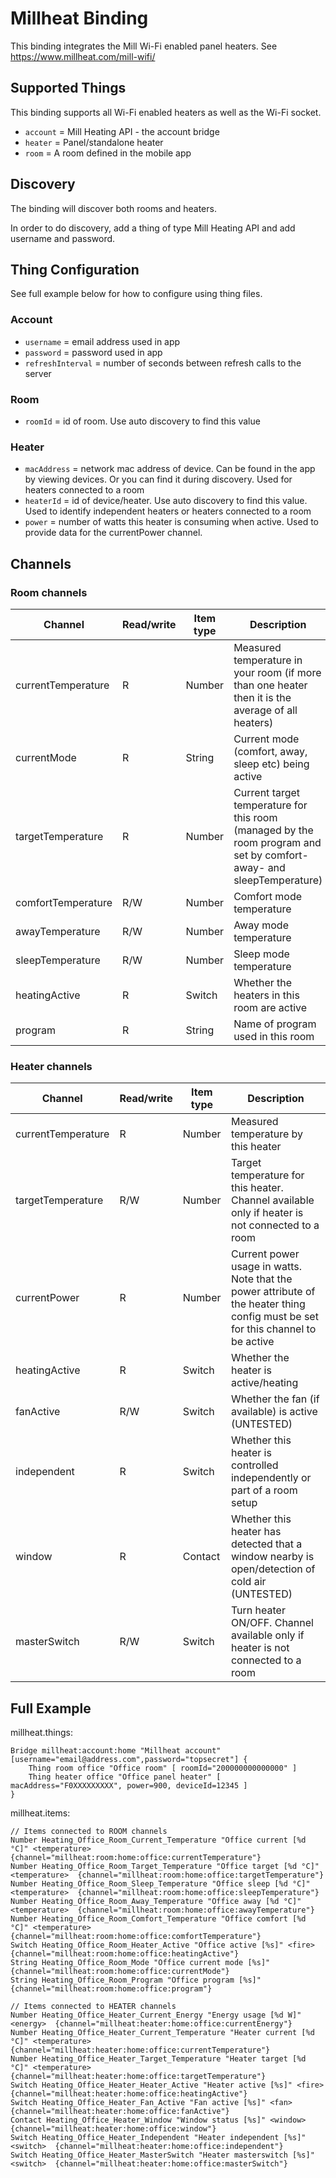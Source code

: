 # Millheat Binding

This binding integrates the Mill Wi-Fi enabled panel heaters. 
See https://www.millheat.com/mill-wifi/

## Supported Things

This binding supports all Wi-Fi enabled heaters as well as the Wi-Fi socket.

* `account` = Mill Heating API - the account bridge
* `heater` = Panel/standalone heater
* `room` = A room defined in the mobile app

## Discovery

The binding will discover both rooms and heaters. 

In order to do discovery, add a thing of type Mill Heating API and add username and password.

## Thing Configuration

See full example below for how to configure using thing files.

### Account

* `username` = email address used in app
* `password` = password used in app
* `refreshInterval` = number of seconds between refresh calls to the server 

### Room

* `roomId` = id of room. Use auto discovery to find this value

### Heater

* `macAddress` = network mac address of device. 
Can be found in the app by viewing devices. 
Or you can find it during discovery. 
Used for heaters connected to a room
* `heaterId` = id of device/heater. 
Use auto discovery to find this value. 
Used to identify independent heaters or heaters connected to a room
* `power` = number of watts this heater is consuming when active. 
Used to provide data for the currentPower channel.

## Channels

### Room channels

| Channel             | Read/write    | Item type | Description |
| ------------------- | ------------- | --------- | ----------- |
| currentTemperature  | R             | Number    | Measured temperature in your room (if more than one heater then it is the average of all heaters) |
| currentMode         | R             | String    | Current mode (comfort, away, sleep etc) being active |
| targetTemperature   | R             | Number    | Current target temperature for this room (managed by the room program and set by comfort- away- and sleepTemperature) |
| comfortTemperature  | R/W           | Number    | Comfort mode temperature |
| awayTemperature     | R/W           | Number    | Away mode temperature |
| sleepTemperature    | R/W           | Number    | Sleep mode temperature |
| heatingActive       | R             | Switch    | Whether the heaters in this room are active |
| program             | R             | String    | Name of program used in this room |


### Heater channels

| Channel             | Read/write    | Item type | Description |
| ------------------- | ------------- | --------- | ----------- |
| currentTemperature  | R             | Number    | Measured temperature by this heater |
| targetTemperature   | R/W           | Number    | Target temperature for this heater. Channel available only if heater is not connected to a room |
| currentPower        | R             | Number    | Current power usage in watts. Note that the power attribute of the heater thing config must be set for this channel to be active  |
| heatingActive       | R             | Switch    | Whether the heater is active/heating  |
| fanActive           | R/W           | Switch    | Whether the fan (if available) is active (UNTESTED) |
| independent         | R             | Switch    | Whether this heater is controlled independently or part of a room setup |
| window              | R             | Contact   | Whether this heater has detected that a window nearby is open/detection of cold air (UNTESTED) |
| masterSwitch        | R/W           | Switch    | Turn heater ON/OFF. Channel available only if heater is not connected to a room |


## Full Example

millheat.things:

```
Bridge millheat:account:home "Millheat account" [username="email@address.com",password="topsecret"] {
    Thing room office "Office room" [ roomId="200000000000000" ]
    Thing heater office "Office panel heater" [ macAddress="F0XXXXXXXXX", power=900, deviceId=12345 ]
} 
```

millheat.items:

```
// Items connected to ROOM channels
Number Heating_Office_Room_Current_Temperature "Office current [%d °C]" <temperature>  {channel="millheat:room:home:office:currentTemperature"}
Number Heating_Office_Room_Target_Temperature "Office target [%d °C]" <temperature>  {channel="millheat:room:home:office:targetTemperature"}
Number Heating_Office_Room_Sleep_Temperature "Office sleep [%d °C]" <temperature>  {channel="millheat:room:home:office:sleepTemperature"}
Number Heating_Office_Room_Away_Temperature "Office away [%d °C]" <temperature>  {channel="millheat:room:home:office:awayTemperature"}
Number Heating_Office_Room_Comfort_Temperature "Office comfort [%d °C]" <temperature>  {channel="millheat:room:home:office:comfortTemperature"}
Switch Heating_Office_Room_Heater_Active "Office active [%s]" <fire>  {channel="millheat:room:home:office:heatingActive"}
String Heating_Office_Room_Mode "Office current mode [%s]" {channel="millheat:room:home:office:currentMode"}
String Heating_Office_Room_Program "Office program [%s]" {channel="millheat:room:home:office:program"}

// Items connected to HEATER channels
Number Heating_Office_Heater_Current_Energy "Energy usage [%d W]" <energy>  {channel="millheat:heater:home:office:currentEnergy"}
Number Heating_Office_Heater_Current_Temperature "Heater current [%d °C]" <temperature>  {channel="millheat:heater:home:office:currentTemperature"}
Number Heating_Office_Heater_Target_Temperature "Heater target [%d °C]" <temperature>  {channel="millheat:heater:home:office:targetTemperature"}
Switch Heating_Office_Heater_Heater_Active "Heater active [%s]" <fire>  {channel="millheat:heater:home:office:heatingActive"}
Switch Heating_Office_Heater_Fan_Active "Fan active [%s]" <fan>  {channel="millheat:heater:home:office:fanActive"}
Contact Heating_Office_Heater_Window "Window status [%s]" <window>  {channel="millheat:heater:home:office:window"}
Switch Heating_Office_Heater_Independent "Heater independent [%s]" <switch>  {channel="millheat:heater:home:office:independent"}
Switch Heating_Office_Heater_MasterSwitch "Heater masterswitch [%s]" <switch>  {channel="millheat:heater:home:office:masterSwitch"}
```

